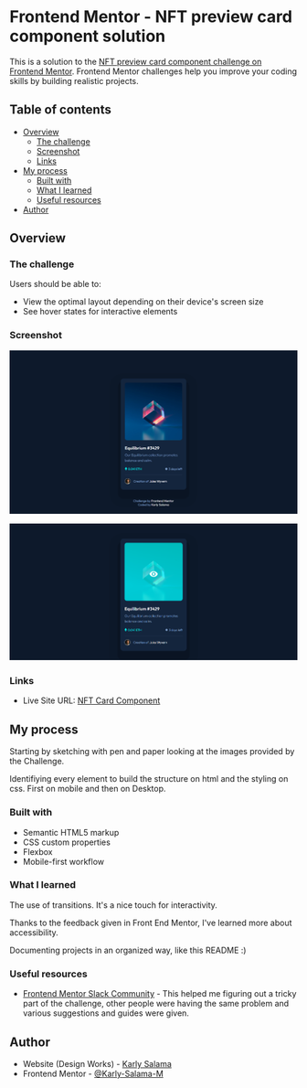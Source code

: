 # Frontend Mentor - NFT preview card component solution

This is a solution to the [NFT preview card component challenge on Frontend Mentor](https://www.frontendmentor.io/challenges/nft-preview-card-component-SbdUL_w0U). Frontend Mentor challenges help you improve your coding skills by building realistic projects. 

## Table of contents

- [Overview](#overview)
  - [The challenge](#the-challenge)
  - [Screenshot](#screenshot)
  - [Links](#links)
- [My process](#my-process)
  - [Built with](#built-with)
  - [What I learned](#what-i-learned)
  - [Useful resources](#useful-resources)
- [Author](#author)

## Overview

### The challenge

Users should be able to:

- View the optimal layout depending on their device's screen size
- See hover states for interactive elements

### Screenshot

![](https://github.com/Karly-Salama-M/nft-card-component/blob/main/images/Frontend%20Mentor%20_%20NFT.png)

![](https://github.com/Karly-Salama-M/nft-card-component/blob/main/images/Frontend%20Mentor%20_%20NFT_hover.png)

### Links

- Live Site URL: [NFT Card Component](https://nostalgic-mclean-574a39.netlify.app)

## My process

Starting by sketching with pen and paper looking at the images provided by the Challenge. 

Identifiying every element to build the structure on html and the styling on css. First on mobile and then on Desktop.

### Built with

- Semantic HTML5 markup
- CSS custom properties
- Flexbox
- Mobile-first workflow

### What I learned

The use of transitions. It's a nice touch for interactivity. 

Thanks to the feedback given in Front End Mentor, I've learned more about accessibility. 

Documenting projects in an organized way, like this README :)

### Useful resources

- [Frontend Mentor Slack Community](https://www.frontendmentor.io/slack) - This helped me figuring out a tricky part of the challenge, other people were having the same problem and various suggestions and guides were given. 

## Author

- Website (Design Works) - [Karly Salama](http://karlysalama.myportfolio.com/)
- Frontend Mentor - [@Karly-Salama-M](https://www.frontendmentor.io/profile/Karly-Salama-M)

